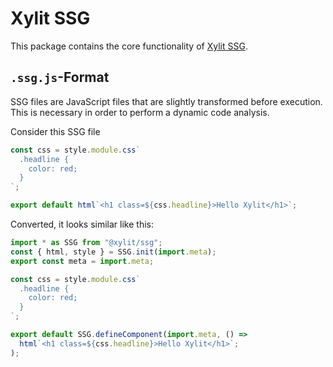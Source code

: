 # Xylit SSG

This package contains the core functionality of [Xylit SSG](../../).

## `.ssg.js`-Format

SSG files are JavaScript files that are slightly transformed before execution. This is necessary in order to perform a dynamic code analysis.

Consider this SSG file

```js
const css = style.module.css`
  .headline {
    color: red;
  }
`;

export default html`<h1 class=${css.headline}>Hello Xylit</h1>`;
```

Converted, it looks similar like this:

```js
import * as SSG from "@xylit/ssg";
const { html, style } = SSG.init(import.meta);
export const meta = import.meta;

const css = style.module.css`
  .headline {
    color: red;
  }
`;

export default SSG.defineComponent(import.meta, () =>
  html`<h1 class=${css.headline}>Hello Xylit</h1>`;
);
```
